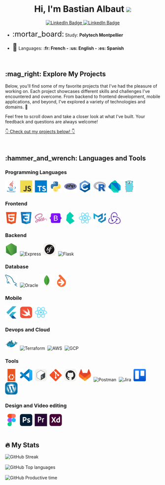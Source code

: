 <div align="center">
  <h1>
    Hi, I'm Bastian Albaut
    <img src="https://media.giphy.com/media/hvRJCLFzcasrR4ia7z/giphy.gif" width="30px"/>
  </h1>
  
  <div id="badges">
    <a href="https://www.linkedin.com/in/bastian-albaut-88281a16b/">
      <img src="https://img.shields.io/badge/LinkedIn-blue?style=for-the-badge&logo=linkedin&logoColor=white" alt="LinkedIn Badge"/>
    </a>
    <a href="mailto:albaut.bastian@gmail.com">
      <img src="https://img.shields.io/badge/Gmail-D14836?style=for-the-badge&logo=gmail&logoColor=white" alt="LinkedIn Badge"/>
    </a>
  </div>
</div>

<div>
  <ul>
    <li><p><span style="font-size: 24px;">:mortar_board:</span> Study: <b>Polytech Montpellier</b></p></li>
    <li><p><span style="font-size: 24px;">🤝</span> Languages: <b>:fr: French - :us: English - :es: Spanish</b></p></li>
  </ul>
</div>

<br/>

<h2>:mag_right: Explore My Projects</h2>

Below, you'll find some of my favorite projects that I've had the pleasure of working on. Each project showcases different skills and challenges I've encountered and overcome. From backend to frontend development, mobile applications, and beyond, I've explored a variety of technologies and domains. :rocket:

Feel free to scroll down and take a closer look at what I've built. Your feedback and questions are always welcome!

[👇 Check out my projects below! 👇](#fire-my-stats)

<br/>

<div id="skillsSection">
  <h2>:hammer_and_wrench: Languages and Tools</h2>
  <h3>Programming Languages</h3>
  <div>
    <img src="https://github.com/devicons/devicon/blob/master/icons/java/java-original.svg" title="Java" alt="Java" width="40" height="40"/>&nbsp;
    <img src="https://github.com/devicons/devicon/blob/master/icons/javascript/javascript-original.svg" title="JavaScript" alt="JavaScript" width="40" height="40"/>&nbsp;
    <img src="https://github.com/devicons/devicon/blob/master/icons/typescript/typescript-original.svg" title="Typescript" alt="Typescript" width="40" height="40"/>&nbsp;
    <img src="https://github.com/devicons/devicon/blob/master/icons/python/python-original.svg" title="Python" alt="Python" width="40" height="40"/>&nbsp;
    <img src="https://github.com/devicons/devicon/blob/master/icons/php/php-original.svg" title="Php" alt="Php" width="40" height="40"/>&nbsp;
    <img src="https://github.com/devicons/devicon/blob/master/icons/c/c-original.svg" title="C" alt="C" width="40" height="40"/>&nbsp;
    <img src="https://github.com/devicons/devicon/blob/master/icons/r/r-original.svg" title="R" alt="R" width="40" height="40"/>&nbsp;
    <img src="https://github.com/devicons/devicon/blob/master/icons/dart/dart-original.svg" title="Dart" alt="Dart" width="40" height="40"/>&nbsp;
    <img src="https://github.com/devicons/devicon/blob/master/icons/go/go-original.svg" title="Go" alt="Go" width="40" height="40"/>&nbsp;
  </div>

  <h3>Frontend</h3>
  <div>
    <img src="https://github.com/devicons/devicon/blob/master/icons/html5/html5-original.svg" title="HTML5" alt="HTML" width="40" height="40"/>&nbsp;
    <img src="https://github.com/devicons/devicon/blob/master/icons/css3/css3-original.svg"  title="CSS3" alt="CSS" width="40" height="40"/>&nbsp;
    <img src="https://github.com/devicons/devicon/blob/master/icons/sass/sass-original.svg"  title="SASS" alt="SASS" width="40" height="40"/>&nbsp;
    <img src="https://github.com/devicons/devicon/blob/master/icons/bootstrap/bootstrap-original.svg"  title="Bootstrap" alt="Bootstrap" width="40" height="40"/>&nbsp;
    <img src="https://github.com/devicons/devicon/blob/master/icons/bulma/bulma-plain.svg"  title="Bulma" alt="Bulma" width="40" height="40"/>&nbsp;
    <img src="https://github.com/devicons/devicon/blob/master/icons/react/react-original.svg" title="React" alt="React" width="40" height="40"/>&nbsp;
    <img src="https://github.com/devicons/devicon/blob/master/icons/materialui/materialui-original.svg" title="Material UI" alt="Material UI" width="40" height="40"/>&nbsp;
    <img src="https://github.com/devicons/devicon/blob/master/icons/redux/redux-original.svg" title="Redux" alt="Redux" width="40" height="40"/>&nbsp;
  </div>
    <h3>Backend</h3>
    <div>
      <img src="https://github.com/devicons/devicon/blob/master/icons/nodejs/nodejs-original.svg" title="NodeJS" alt="NodeJS" width="40" height="40"/>&nbsp;
      <img src="https://user-images.githubusercontent.com/25181517/183859966-a3462d8d-1bc7-4880-b353-e2cbed900ed6.png" title="Express" alt="Express" width="40" height="40"/>&nbsp;
      <img src="https://github.com/tandpfun/skill-icons/blob/main/icons/Symfony-Light.svg" title="Symfony" alt="Symfony" width="40" height="40"/>&nbsp;
      <img src="https://user-images.githubusercontent.com/25181517/183423775-2276e25d-d43d-4e58-890b-edbc88e915f7.png" title="Flask" alt="Flask" width="40" height="40"/>&nbsp;
  </div>

  <h3>Database</h3>
  <div>
    <img src="https://github.com/devicons/devicon/blob/master/icons/mysql/mysql-original.svg" title="MySQL"  alt="MySQL" width="40" height="40"/>&nbsp;
  <img src="https://user-images.githubusercontent.com/25181517/117208736-bdedc080-adf5-11eb-912f-61c7d43705f6.png" title="Oracle"  alt="Oracle" width="40" height="40"/>&nbsp;
  <img src="https://github.com/devicons/devicon/blob/master/icons/mongodb/mongodb-original.svg" title="Mongodb"  alt="Mongodb" width="40" height="40"/>&nbsp;
  <img src="https://github.com/devicons/devicon/blob/master/icons/doctrine/doctrine-original.svg" title="Doctrine"  alt="Mongodb" width="40" height="40"/>&nbsp;
  </div>

  <h3>Mobile</h3>
  <div>
    <img src="https://github.com/devicons/devicon/blob/master/icons/flutter/flutter-original.svg" title="Flutter" alt="Flutter" width="40" height="40"/>&nbsp;
     <img src="https://github.com/devicons/devicon/blob/master/icons/swift/swift-original.svg" title="Swift" alt="Swift" width="40" height="40"/>&nbsp;
    <img src="https://github.com/devicons/devicon/blob/master/icons/react/react-original.svg" title="React Native" alt="React Native" width="40" height="40"/>&nbsp;
  </div>

  <h3>Devops and Cloud</h3>
  <div>
    <img src="https://github.com/devicons/devicon/blob/master/icons/docker/docker-original.svg" title="Docker" alt="Docker" width="40" height="40"/>&nbsp;
    <img src="https://user-images.githubusercontent.com/25181517/183345121-36788a6e-5462-424a-be67-af1ebeda79a2.png" title="Terraform" alt="Terraform" width="40" height="40"/>&nbsp;
    <img src="https://user-images.githubusercontent.com/25181517/183896132-54262f2e-6d98-41e3-8888-e40ab5a17326.png" title="AWS" alt="AWS" width="40" height="40"/>&nbsp;
    <img src="https://user-images.githubusercontent.com/25181517/183911547-990692bc-8411-4878-99a0-43506cdb69cf.png" title="GCP" alt="GCP" width="40" height="40"/>&nbsp;
  </div>

  <h3>Tools</h3>
  <div>
    <img src="https://github.com/devicons/devicon/blob/master/icons/ubuntu/ubuntu-original.svg" title="Ubuntu" alt="Ubuntu" width="40" height="40"/>&nbsp;
    <img src="https://github.com/devicons/devicon/blob/master/icons/vscode/vscode-original.svg" title="VS Code" alt="VS Code" width="40" height="40"/>&nbsp;
    <img src="https://github.com/tandpfun/skill-icons/blob/main/icons/Bash-Light.svg" title="Bash" alt="Bash" width="40" height="40"/>&nbsp;
    <img src="https://github.com/devicons/devicon/blob/master/icons/git/git-original.svg" title="Git" alt="Git" width="40" height="40"/>&nbsp;
    <img src="https://github.com/tandpfun/skill-icons/blob/main/icons/Github-Light.svg" title="Github" alt="Github" width="40" height="40"/>&nbsp;
    <img src="https://github.com/devicons/devicon/blob/master/icons/gitlab/gitlab-original.svg" title="GitLab" alt="GitLab" width="40" height="40"/>&nbsp;
    <img src="https://user-images.githubusercontent.com/25181517/192109061-e138ca71-337c-4019-8d42-4792fdaa7128.png" title="Postman" alt="Postman" width="40" height="40"/>&nbsp;
        <img src="https://user-images.githubusercontent.com/25181517/183912952-83784e94-629d-4c34-a961-ae2ae795b662.png" title="Jira" alt="Jira" width="40" height="40"/>&nbsp;
    <img src="https://github.com/devicons/devicon/blob/master/icons/trello/trello-original.svg" title="Trello" alt="Trello" width="40" height="40"/>&nbsp;
    <img src="https://github.com/tandpfun/skill-icons/blob/main/icons/Wordpress.svg" title="Wordpress" alt="Wordpress" width="40" height="40"/>&nbsp;
  </div>
  <h3>Design and Video editing</h3>
  <div>
        <img src="https://github.com/devicons/devicon/blob/master/icons/figma/figma-original.svg" title="Figma" alt="Figma" width="40" height="40"/>&nbsp;
    <img src="https://github.com/devicons/devicon/blob/master/icons/photoshop/photoshop-plain.svg" title="Photoshop" alt="Photoshop" width="40" height="40"/>&nbsp;
    <img src="https://github.com/devicons/devicon/blob/master/icons/premierepro/premierepro-plain.svg" title="Premiere Pro" alt="Premiere Pro" width="40" height="40"/>&nbsp;
    <img src="https://github.com/devicons/devicon/blob/master/icons/xd/xd-plain.svg" title="Adobe XD" alt="Adobe XD" width="40" height="40"/>&nbsp;
  </div>
</div>

<br/>

## :fire: My Stats
  ![GitHub Streak](https://streak-stats.demolab.com/?user=bastian-albaut&theme=dark)
  <br><br>
  ![GitHub Top languages](https://github-stats-deploy-tau.vercel.app/api/top-langs/?username=bastian-albaut&hide=CSS,HTML,SCSS&langs_count=6&theme=dark)
  <br><br>
  ![GitHub Productive time](https://github-profile-summary-cards.vercel.app/api/cards/productive-time?username=bastian-albaut&theme=dark&utcOffset=1)

